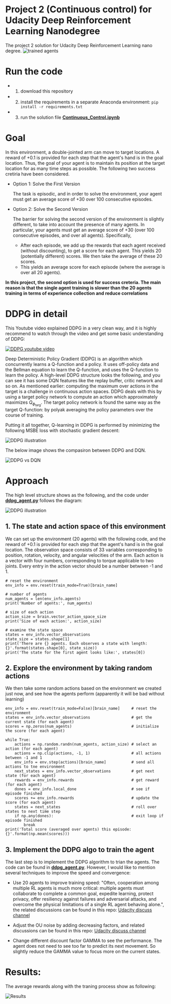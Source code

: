 # Project 2 (Continuous control) for Udacity Deep Reinforcement Learning Nanodegree

The project 2 solution for Udacity Deep Reinforcement Learning nano degree.
![trained agents](https://github.com/hynpu/drlnd_p2_reacher/blob/main/images/agents%20illustration.gif)


# Run the code

* 1. download this repository
* 2. install the requirements in a separate Anaconda environment: `pip install -r requirements.txt`
* 3. run the solution file [**Continuous_Control.ipynb**](https://github.com/hynpu/drlnd_p2_reacher/blob/main/Continuous_Control.ipynb)


# Goal
In this environment, a double-jointed arm can move to target locations. A reward of +0.1 is provided for each step that the agent's hand is in the goal location. Thus, the goal of your agent is to maintain its position at the target location for as many time steps as possible. The following two success cretiria have been considered.

* Option 1: Solve the First Version

  The task is episodic, and in order to solve the environment, your agent must get an average score of +30 over 100 consecutive episodes.

* Option 2: Solve the Second Version

  The barrier for solving the second version of the environment is slightly different, to take into account the presence of many agents. In particular, your agents must get an average score of +30 (over 100 consecutive episodes, and over all agents). Specifically,

  * After each episode, we add up the rewards that each agent received (without discounting), to get a score for each agent. This yields 20 (potentially different) scores. We then take the average of these 20 scores.
  * This yields an average score for each episode (where the average is over all 20 agents).
  
**In this project, the second option is used for success creteria. The main reason is that the single agent training is slower than the 20 agents training in terms of experience collection and reduce correlations**

# DDPG in detail

This Youtube video explained DDPG in a very clean way, and it is highly recommend to watch through the video and get some basic understanding of DDPG: 

[![DDPG youtube video](https://github.com/hynpu/drlnd_p2_reacher/blob/main/images/youtube%20link.PNG)](https://www.youtube.com/watch?v=oydExwuuUCw)

Deep Deterministic Policy Gradient (DDPG) is an algorithm which concurrently learns a Q-function and a policy. It uses off-policy data and the Bellman equation to learn the Q-function, and uses the Q-function to learn the policy. A high-level DDPG structure looks the following, and you can see it has some DQN features like the replay buffer, critic network and so on. As mentioned earlier: computing the maximum over actions in the target is a challenge in continuous action spaces. DDPG deals with this by using a target policy network to compute an action which approximately maximizes $Q_{\phi_{\text{targ}}}$. The target policy network is found the same way as the target Q-function: by polyak averaging the policy parameters over the course of training.

Putting it all together, Q-learning in DDPG is performed by minimizing the following MSBE loss with stochastic gradient descent:

![DDPG illustration](https://github.com/hynpu/drlnd_p2_reacher/blob/main/images/ddpg%20eqn.png)

The below image shows the compasiron between DDPG and DQN. 

![DDPG vs DQN](https://github.com/hynpu/drlnd_p2_reacher/blob/main/images/dqn-ddpg.png)


# Approach

The high level structure shows as the following, and the code under [**ddpg_agent.py**](https://github.com/hynpu/drlnd_p2_reacher/blob/main/ddpg_agent.py) follows the diagram:

![DDPG illustration](https://github.com/hynpu/drlnd_p2_reacher/blob/main/images/ddpg%20illustration.png)

## 1. The state and action space of this environment

We can set up the environment (20 agents) with the following code, and the reward of +0.1 is provided for each step that the agent's hand is in the goal location. The observation space consists of 33 variables corresponding to position, rotation, velocity, and angular velocities of the arm. Each action is a vector with four numbers, corresponding to torque applicable to two joints. Every entry in the action vector should be a number between -1 and 1.

    # reset the environment
    env_info = env.reset(train_mode=True)[brain_name]

    # number of agents
    num_agents = len(env_info.agents)
    print('Number of agents:', num_agents)

    # size of each action
    action_size = brain.vector_action_space_size
    print('Size of each action:', action_size)

    # examine the state space 
    states = env_info.vector_observations
    state_size = states.shape[1]
    print('There are {} agents. Each observes a state with length: {}'.format(states.shape[0], state_size))
    print('The state for the first agent looks like:', states[0])
    
## 2. Explore the environment by taking random actions

We then take some random actions based on the environment we created just now, and see how the agents perform (apparently it will be bad without learning)

    env_info = env.reset(train_mode=False)[brain_name]     # reset the environment    
    states = env_info.vector_observations                  # get the current state (for each agent)
    scores = np.zeros(num_agents)                          # initialize the score (for each agent)

    while True:
        actions = np.random.randn(num_agents, action_size) # select an action (for each agent)
        actions = np.clip(actions, -1, 1)                  # all actions between -1 and 1
        env_info = env.step(actions)[brain_name]           # send all actions to tne environment
        next_states = env_info.vector_observations         # get next state (for each agent)
        rewards = env_info.rewards                         # get reward (for each agent)
        dones = env_info.local_done                        # see if episode finished
        scores += env_info.rewards                         # update the score (for each agent)
        states = next_states                               # roll over states to next time step
        if np.any(dones):                                  # exit loop if episode finished
            break
    print('Total score (averaged over agents) this episode: {}'.format(np.mean(scores)))

## 3. Implement the DDPG algo to train the agent

The last step is to implement the DDPG algorithm to trian the agents. The code can be found in [**ddpg_agent.py**](https://github.com/hynpu/drlnd_p2_reacher/blob/main/ddpg_agent.py). However, I would like to mention several techniques to improve the speed and convergence:
  
* Use 20 agents to improve training speed: "Often, cooperation among multiple RL agents is much more critical: multiple agents must collaborate to complete a common goal, expedite learning, protect privacy, offer resiliency against failures and adversarial attacks, and overcome the physical limitations of a single RL agent behaving alone.", the related discussions can be found in this repo: [Udacity discuss channel](https://knowledge.udacity.com/questions/281228)

* Adjust the OU noise by adding decreasing factors, and related discussions can be found in this repo: [Udacity discuss channel](https://knowledge.udacity.com/questions/25366)

* Change different discount factor GAMMA to see the performance. The agent does not need to see too far to predict its next movement. So slightly reduce the GAMMA value to focus more on the current states.


# Results:

The average rewards along with the traning process show as following:

![Results](https://github.com/hynpu/drlnd_p2_reacher/blob/main/images/episode-rewards.png)
